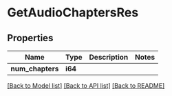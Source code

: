 # GetAudioChaptersRes

## Properties

Name | Type | Description | Notes
------------ | ------------- | ------------- | -------------
**num_chapters** | **i64** |  | 

[[Back to Model list]](../README.md#documentation-for-models) [[Back to API list]](../README.md#documentation-for-api-endpoints) [[Back to README]](../README.md)


